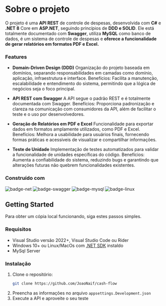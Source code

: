 # Sobre o projeto

O projeto é uma **API REST** de controle de despesas, desenvolvida com **C#** e **.NET 8** Core em **ASP.NET**, seguindo princípios de **DDD e SOLID**. Ele está totalmente documentado com **Swagger**, utiliza **MySQL** como banco de dados, é um sistema de controle de despesas e **oferece a funcionalidade de gerar relatórios em formatos PDF e Excel.**

### Features

- **Domain-Driven Design (DDD)**
Organização do projeto baseada em domínios, separando responsabilidades em camadas como domínio, aplicação, infraestrutura e interface.
Benefícios: Facilita a manutenção, escalabilidade e entendimento do sistema, permitindo que a lógica de negócios seja o foco principal.

- **API REST com Swagger**
A API segue o padrão REST e é totalmente documentada com Swagger.
Benefícios: Proporciona padronização e clareza na comunicação com consumidores da API, além de facilitar o teste e o uso por desenvolvedores.

- **Geração de Relatórios em PDF e Excel**
Funcionalidade para exportar dados em formatos amplamente utilizados, como PDF e Excel.
Benefícios: Melhora a usabilidade para usuários finais, fornecendo formas práticas e acessíveis de visualizar e compartilhar informações.

- **Teste de Unidade**
Implementação de testes automatizados para validar a funcionalidade de unidades específicas do código.
Benefícios: Aumenta a confiabilidade do sistema, reduzindo bugs e garantindo que alterações futuras não quebrem funcionalidades existentes.

### Construído com

![badge-net]
![badge-swagger]
![badge-mysql]
![badge-linux]

## Getting Started

Para obter um cópia local funcionando, siga estes passos simples.

### Requisitos

* Visual Studio versão 2022+, Visual Studio Code ou Rider
* Windows 10+ ou Linux/MacOs com [.NET SDK][dot-net-sdk] instaldo
* MySql Server

### Instalação

1. Clone o repositório:
    ```sh
    git clone https://github.com/JoaoNaif/cash-flow
    ```
2. Preencha as informações no arquivo `appsettings.Development.json`
3. Execute a API e aproveite o seu teste





<!-- Links -->
[dot-net-sdk]: https://dotnet.microsoft.com/en-us/download/dotnet/8.0
[badge-net]: https://img.shields.io/badge/.NET-512BD4?logo=dotnet&logoColor=fff&style=for-the-badge
[badge-swagger]: https://img.shields.io/badge/Swagger-85EA2D?logo=swagger&logoColor=000&style=for-the-badge
[badge-mysql]: https://img.shields.io/badge/MySQL-4479A1?logo=mysql&logoColor=fff&style=for-the-badge
[badge-linux]: https://img.shields.io/badge/Linux-FCC624?logo=linux&logoColor=000&style=for-the-badge